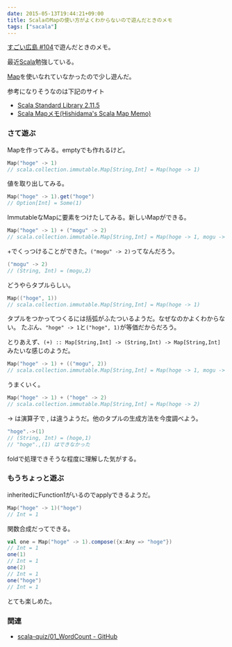 ```yaml
---
date: 2015-05-13T19:44:21+09:00
title: ScalaのMapの使い方がよくわからないので遊んだときのメモ
tags: ["sacala"]
---
```


[すごい広島 #104](http://great-h.github.io/events/event-104.html)で遊んだときのメモ。

最近[Scala](http://www.scala-lang.org/)勉強している。

[Map](http://www.scala-lang.org/api/2.11.5/index.html#scala.collection.Map)を使いなれていなかったので少し遊んだ。


参考になりそうなのは下記のサイト

* [Scala Standard Library 2.11.5](http://www.scala-lang.org/api/2.11.5/index.html#scala.collection.Map)
* [Scala Mapメモ(Hishidama's Scala Map Memo)](http://www.ne.jp/asahi/hishidama/home/tech/scala/collection/map.html)


### さて遊ぶ

Mapを作ってみる。emptyでも作れるけど。

```scala
Map("hoge" -> 1)
// scala.collection.immutable.Map[String,Int] = Map(hoge -> 1)
```

値を取り出してみる。

```scala
Map("hoge" -> 1).get("hoge")
// Option[Int] = Some(1)
```

ImmutableなMapに要素をつけたしてみる。新しいMapができる。

```scala
Map("hoge" -> 1) + ("mogu" -> 2)
// scala.collection.immutable.Map[String,Int] = Map(hoge -> 1, mogu -> 2)
```

+でくっつけることができた。`("mogu" -> 2)`ってなんだろう。

```scala
("mogu" -> 2)
// (String, Int) = (mogu,2)
```

どうやらタプルらしい。

```scala
Map(("hoge", 1))
// scala.collection.immutable.Map[String,Int] = Map(hoge -> 1)
```

タプルをつかってつくるには括弧がふたついるようだ。なぜなのかよくわからない。
たぶん、`"hoge" -> 1`と`("hoge", 1)`が等価だからだろう。

とりあえず、`(+) :: Map[String,Int] -> (String,Int) -> Map[String,Int]` みたいな感じのようだ。

```scala
Map("hoge" -> 1) + (("mogu", 2))
// scala.collection.immutable.Map[String,Int] = Map(hoge -> 1, mogu -> 2)
```

うまくいく。

```scala
Map("hoge" -> 1) + ("hoge" -> 2)
// scala.collection.immutable.Map[String,Int] = Map(hoge -> 2)
```

-> は演算子で , は違うようだ。他のタプルの生成方法を今度調べよう。

```scala
"hoge".->(1)
// (String, Int) = (hoge,1)
// "hoge".,(1) はできなかった
```

foldで処理できそうな程度に理解した気がする。

### もうちょっと遊ぶ

inheritedにFunction1がいるのでapplyできるようだ。

```scala
Map("hoge" -> 1)("hoge")
// Int = 1
```

関数合成だってできる。

```scala
val one = Map("hoge" -> 1).compose({x:Any => "hoge"})
// Int = 1
one(1)
// Int = 1
one(2)
// Int = 1
one("hoge")
// Int = 1
```

とても楽しめた。

### 関連

* [scala-quiz/01_WordCount - GitHub](https://github.com/chatwork/scala-quiz/blob/master/quiz/01_WordCount.md)
